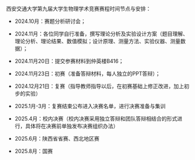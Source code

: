 西安交通大学第九届大学生物理学术竞赛赛程时间节点与安排：

- 2024.10月：赛题分析研讨会；

- 2024.11月：各位同学自行准备，撰写理论分析及实验设计方案（题目理解、理论分析、理论结果、数值模拟；设计原理、测量方法、实验仪器、测量数据）；

- 2024.11月20日：提交参赛材料到仲英楼B416；

- 2024.11月23日：初赛（准备答辩材料，每人独立的PPT答辩）；

- 2024.12月21日：复赛（指导教师指导以后，在初赛基础上修正改进，加上初步的实验）

- 2025.1月-3月：复赛结束公布进入决赛名单，进行决赛准备与集训

- 2025.4月：校内决赛（校内决赛采用独立答辩和团队答辩相结合的形式进行，具体将在决赛前单独发布决赛组织办法）

- 2025.6月：陕西省省赛、西北地区赛

- 2025.8月：国赛